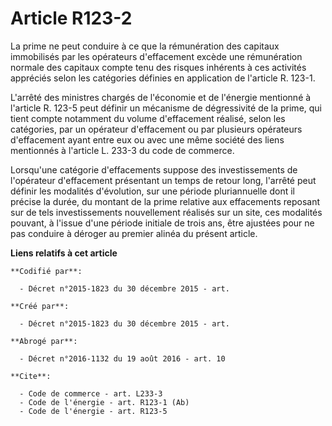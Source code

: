 # Article R123-2

La prime ne peut conduire à ce que la rémunération des capitaux immobilisés par les opérateurs d'effacement excède une
rémunération normale des capitaux compte tenu des risques inhérents à ces activités appréciés selon les catégories définies
en application de l'article R. 123-1. 

L'arrêté des ministres chargés de l'économie et de l'énergie mentionné à l'article R. 123-5 peut définir un mécanisme de
dégressivité de la prime, qui tient compte notamment du volume d'effacement réalisé, selon les catégories, par un opérateur
d'effacement ou par plusieurs opérateurs d'effacement ayant entre eux ou avec une même société des liens mentionnés à
l'article L. 233-3 du code de commerce. 

Lorsqu'une catégorie d'effacements suppose des investissements de l'opérateur d'effacement présentant un temps de retour
long, l'arrêté peut définir les modalités d'évolution, sur une période pluriannuelle dont il précise la durée, du montant de
la prime relative aux effacements reposant sur de tels investissements nouvellement réalisés sur un site, ces modalités
pouvant, à l'issue d'une période initiale de trois ans, être ajustées pour ne pas conduire à déroger au premier alinéa du
présent article.

**Liens relatifs à cet article**

	**Codifié par**:

	  - Décret n°2015-1823 du 30 décembre 2015 - art.

	**Créé par**:

	  - Décret n°2015-1823 du 30 décembre 2015 - art.

	**Abrogé par**:

	  - Décret n°2016-1132 du 19 août 2016 - art. 10

	**Cite**:

	  - Code de commerce - art. L233-3
	  - Code de l'énergie - art. R123-1 (Ab)
	  - Code de l'énergie - art. R123-5
